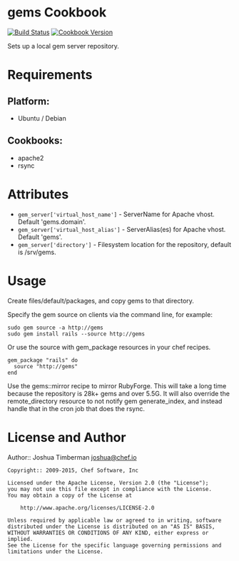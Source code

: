 gems Cookbook
=============

[![Build Status](https://travis-ci.org/chef-cookbooks/gems.svg?branch=master)](http://travis-ci.org/chef-cookbooks/gems)
[![Cookbook Version](https://img.shields.io/cookbook/v/gems.svg)](https://supermarket.chef.io/cookbooks/gems)

Sets up a local gem server repository.

Requirements
============

## Platform:

* Ubuntu / Debian

## Cookbooks:

* apache2
* rsync

Attributes
==========

* `gem_server['virtual_host_name']` - ServerName for Apache vhost.
  Default 'gems.domain'.
* `gem_server['virtual_host_alias']` - ServerAlias(es) for Apache vhost.
  Default 'gems'.
* `gem_server['directory']` - Filesystem location for the repository,
  default is /srv/gems.

Usage
=====

Create files/default/packages, and copy gems to that directory.

Specify the gem source on clients via the command line, for example:

    sudo gem source -a http://gems
    sudo gem install rails --source http://gems

Or use the source with gem_package resources in your chef recipes.

    gem_package "rails" do
      source "http://gems"
    end

Use the gems::mirror recipe to mirror RubyForge. This will take a long time because the repository is 28k+ gems and over 5.5G. It will also override the remote_directory resource to not notify gem generate_index, and instead handle that in the cron job that does the rsync.

License and Author
==================

Author:: Joshua Timberman <joshua@chef.io>

```text
Copyright:: 2009-2015, Chef Software, Inc

Licensed under the Apache License, Version 2.0 (the "License");
you may not use this file except in compliance with the License.
You may obtain a copy of the License at

    http://www.apache.org/licenses/LICENSE-2.0

Unless required by applicable law or agreed to in writing, software
distributed under the License is distributed on an "AS IS" BASIS,
WITHOUT WARRANTIES OR CONDITIONS OF ANY KIND, either express or implied.
See the License for the specific language governing permissions and
limitations under the License.
```
